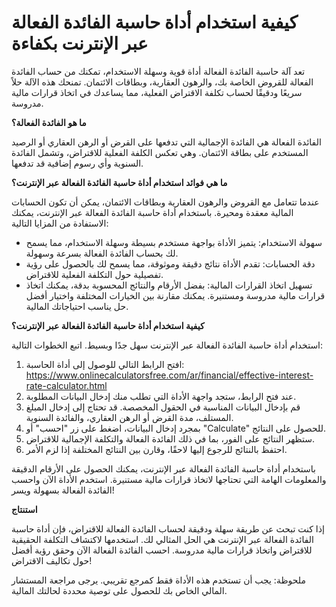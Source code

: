 كيفية استخدام أداة حاسبة الفائدة الفعالة عبر الإنترنت بكفاءة
============================================================

تعد آلة حاسبة الفائدة الفعالة أداة قوية وسهلة الاستخدام، تمكنك من حساب الفائدة الفعالة للقروض الخاصة بك، والرهون العقارية، وبطاقات الائتمان. تمنحك هذه الآلة حلاً سريعًا ودقيقًا لحساب تكلفة الاقتراض الفعلية، مما يساعدك في اتخاذ قرارات مالية مدروسة.

**ما هو الفائدة الفعالة؟**

الفائدة الفعالة هي الفائدة الإجمالية التي تدفعها على القرض أو الرهن العقاري أو الرصيد المستخدم على بطاقة الائتمان. وهي تعكس الكلفة الفعلية للاقتراض، وتشمل الفائدة السنوية وأي رسوم إضافية قد تدفعها.

**ما هي فوائد استخدام أداة حاسبة الفائدة الفعالة عبر الإنترنت؟**

عندما تتعامل مع القروض والرهون العقارية وبطاقات الائتمان، يمكن أن تكون الحسابات المالية معقدة ومحيرة. باستخدام أداة حاسبة الفائدة الفعالة عبر الإنترنت، يمكنك الاستفادة من المزايا التالية:

- سهولة الاستخدام: يتميز الأداة بواجهة مستخدم بسيطة وسهلة الاستخدام، مما يسمح لك بحساب الفائدة الفعالة بسرعة وسهولة.
- دقة الحسابات: تقدم الأداة نتائج دقيقة وموثوقة، مما يسمح لك بالحصول على رؤية تفصيلية حول التكلفة الفعلية للاقتراض.
- تسهيل اتخاذ القرارات المالية: بفضل الأرقام والنتائج المحسوبة بدقة، يمكنك اتخاذ قرارات مالية مدروسة ومستنيرة. يمكنك مقارنة بين الخيارات المختلفة واختيار أفضل حل يناسب احتياجاتك المالية.

**كيفية استخدام أداة حاسبة الفائدة الفعالة عبر الإنترنت؟**

استخدام أداة حاسبة الفائدة الفعالة عبر الإنترنت سهل جدًا وبسيط. اتبع الخطوات التالية:

1. افتح الرابط التالي للوصول إلى أداة الحاسبة: <https://www.onlinecalculatorsfree.com/ar/financial/effective-interest-rate-calculator.html>
2. عند فتح الرابط، ستجد واجهة الأداة التي تطلب منك إدخال البيانات المطلوبة.
3. قم بإدخال البيانات المناسبة في الحقول المخصصة. قد تحتاج إلى إدخال المبلغ المستلف، مدة القرض أو الرهن العقاري، والفائدة السنوية.
4. بمجرد إدخال البيانات، اضغط على زر "احسب" أو "Calculate" للحصول على النتائج.
5. ستظهر النتائج على الفور، بما في ذلك الفائدة الفعالة والتكلفة الإجمالية للاقتراض.
6. احتفظ بالنتائج للرجوع إليها لاحقًا، وقارن بين النتائج المختلفة إذا لزم الأمر.

باستخدام أداة حاسبة الفائدة الفعالة عبر الإنترنت، يمكنك الحصول على الأرقام الدقيقة والمعلومات الهامة التي تحتاجها لاتخاذ قرارات مالية مستنيرة. استخدم الأداة الآن واحسب الفائدة الفعالة بسهولة ويسر!

**استنتاج**

إذا كنت تبحث عن طريقة سهلة ودقيقة لحساب الفائدة الفعالة للاقتراض، فإن أداة حاسبة الفائدة الفعالة عبر الإنترنت هي الحل المثالي لك. استخدمها لاكتشاف التكلفة الحقيقية للاقتراض واتخاذ قرارات مالية مدروسة. احسب الفائدة الفعالة الآن وحقق رؤية أفضل حول تكاليف الاقتراض!

ملحوظة: يجب أن تستخدم هذه الأداة فقط كمرجع تقريبي. يرجى مراجعة المستشار المالي الخاص بك للحصول على توصية محددة لحالتك المالية.